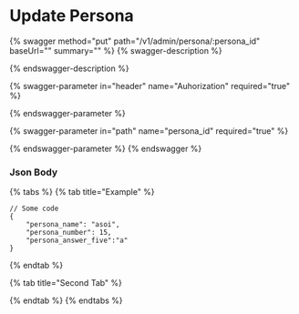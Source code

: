 # Update Persona

{% swagger method="put" path="/v1/admin/persona/:persona_id" baseUrl="" summary="" %}
{% swagger-description %}

{% endswagger-description %}

{% swagger-parameter in="header" name="Auhorization" required="true" %}

{% endswagger-parameter %}

{% swagger-parameter in="path" name="persona_id" required="true" %}

{% endswagger-parameter %}
{% endswagger %}

### Json Body

{% tabs %}
{% tab title="Example" %}
```
// Some code
{
    "persona_name": "asoi",
    "persona_number": 15,
    "persona_answer_five":"a"
}
```
{% endtab %}

{% tab title="Second Tab" %}

{% endtab %}
{% endtabs %}
